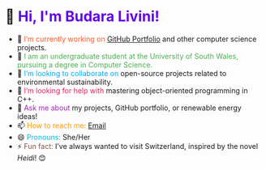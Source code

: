 # 👋 <span style="color: #6200ea;">Hi, I'm Budara Livini!</span>

- 🔭 <span style="color: #ff5722;">I’m currently working on</span> [GitHub Portfolio](https://github.com/BudaraLivini) and other computer science projects.
- 🌱 <span style="color: #4caf50;">I am an undergraduate student at the University of South Wales, pursuing a degree in Computer Science.
- 👯 <span style="color: #03a9f4;">I’m looking to collaborate on</span> open-source projects related to environmental sustainability.
- 🤔 <span style="color: #e91e63;">I’m looking for help with</span> mastering object-oriented programming in C++.
- 💬 <span style="color: #9c27b0;">Ask me about</span> my projects, GitHub portfolio, or renewable energy ideas!
- 📫 <span style="color: #ff9800;">How to reach me:</span> [Email](mailto:budaraperera103@gmail.com)
- 😄 <span style="color: #00bcd4;">Pronouns:</span> She/Her
- ⚡ <span style="color: #795548;">Fun fact:</span> I’ve always wanted to visit Switzerland, inspired by the novel *Heidi*! 😊

